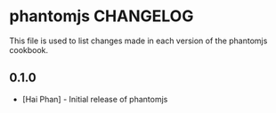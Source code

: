 phantomjs CHANGELOG
======================

This file is used to list changes made in each version of the phantomjs cookbook.

0.1.0
-----
- [Hai Phan] - Initial release of phantomjs

